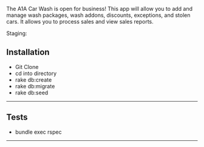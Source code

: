 The A1A Car Wash is open for business! This app will allow you to add and manage wash packages,
wash addons, discounts, exceptions, and stolen cars. It allows you to process sales and view
sales reports.

Staging:



Installation
-----------------
* Git Clone
* cd into directory
* rake db:create
* rake db:migrate
* rake db:seed

-----------------

Tests
-----------------
* bundle exec rspec

-----------------

